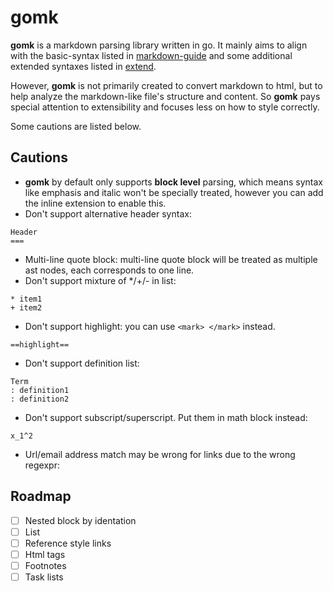 # gomk

**gomk** is a markdown parsing library written in go. It mainly aims to align with the basic-syntax listed in [markdown-guide](https://www.markdownguide.org/basic-syntax/) and some additional extended syntaxes listed in [extend](https://www.markdownguide.org/extended-syntax/). 

However, **gomk** is not primarily created to convert markdown to html, but to help analyze the markdown-like file's structure and content. So **gomk** pays special attention to extensibility and focuses less on how to style correctly.

Some cautions are listed below.

## Cautions
- **gomk** by default only supports **block level** parsing, which means syntax like emphasis and italic won't be specially treated, however you can add the inline extension to enable this.
- Don't support alternative header syntax:
```
Header
===
```
- Multi-line quote block: multi-line quote block will be treated as multiple ast nodes, each corresponds to one line.
- Don't support mixture of \*/\+/\- in list:
```
* item1
+ item2
```
- Don't support highlight: you can use `<mark> </mark>` instead.
```
==highlight==
```
- Don't support definition list:
```
Term
: definition1
: definition2
```
- Don't support subscript/superscript. Put them in math block instead:
```
x_1^2
```
- Url/email address match may be wrong for links due to the wrong regexpr:


## Roadmap
- [ ] Nested block by identation
- [ ] List
- [ ] Reference style links
- [ ] Html tags
- [ ] Footnotes
- [ ] Task lists
